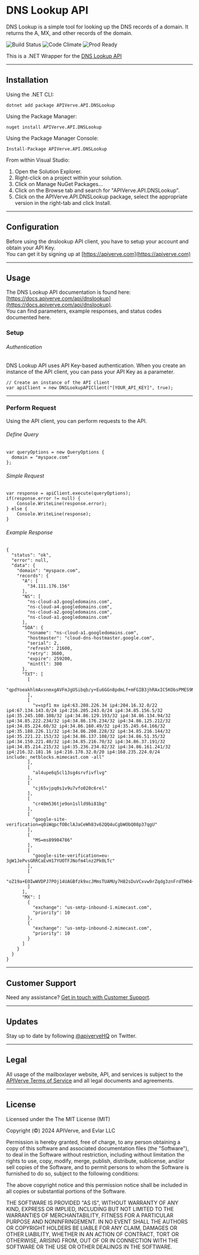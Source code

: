 DNS Lookup API
============

DNS Lookup is a simple tool for looking up the DNS records of a domain. It returns the A, MX, and other records of the domain.

![Build Status](https://img.shields.io/badge/build-passing-green)
![Code Climate](https://img.shields.io/badge/maintainability-B-purple)
![Prod Ready](https://img.shields.io/badge/production-ready-blue)

This is a .NET Wrapper for the [DNS Lookup API](https://apiverve.com/marketplace/api/dnslookup)

---

## Installation

Using the .NET CLI:
```
dotnet add package APIVerve.API.DNSLookup
```

Using the Package Manager:
```
nuget install APIVerve.API.DNSLookup
```

Using the Package Manager Console:
```
Install-Package APIVerve.API.DNSLookup
```

From within Visual Studio:

1. Open the Solution Explorer.
2. Right-click on a project within your solution.
3. Click on Manage NuGet Packages...
4. Click on the Browse tab and search for "APIVerve.API.DNSLookup".
5. Click on the APIVerve.API.DNSLookup package, select the appropriate version in the right-tab and click Install.


---

## Configuration

Before using the dnslookup API client, you have to setup your account and obtain your API Key.  
You can get it by signing up at [https://apiverve.com](https://apiverve.com)

---

## Usage

The DNS Lookup API documentation is found here: [https://docs.apiverve.com/api/dnslookup](https://docs.apiverve.com/api/dnslookup).  
You can find parameters, example responses, and status codes documented here.

### Setup

###### Authentication
DNS Lookup API uses API Key-based authentication. When you create an instance of the API client, you can pass your API Key as a parameter.

```
// Create an instance of the API client
var apiClient = new DNSLookupAPIClient("[YOUR_API_KEY]", true);
```

---


### Perform Request
Using the API client, you can perform requests to the API.

###### Define Query

```
var queryOptions = new QueryOptions {
  domain = "myspace.com"
};
```

###### Simple Request

```
var response = apiClient.execute(queryOptions);
if(response.error != null) {
	Console.WriteLine(response.error);
} else {
    Console.WriteLine(response);
}
```

###### Example Response

```
{
  "status": "ok",
  "error": null,
  "data": {
    "domain": "myspace.com",
    "records": {
      "A": [
        "34.111.176.156"
      ],
      "NS": [
        "ns-cloud-a3.googledomains.com",
        "ns-cloud-a4.googledomains.com",
        "ns-cloud-a2.googledomains.com",
        "ns-cloud-a1.googledomains.com"
      ],
      "SOA": {
        "nsname": "ns-cloud-a1.googledomains.com",
        "hostmaster": "cloud-dns-hostmaster.google.com",
        "serial": 2,
        "refresh": 21600,
        "retry": 3600,
        "expire": 259200,
        "minttl": 300
      },
      "TXT": [
        [
          "qpdYoeakhlmAxsnmxgAVFmJgUSibqb/y+Eu6GGn8pdmLf+mFGIB3jhRAxIC5KObsPMES9MW2c+oOrpOo/lCQVw=="
        ],
        [
          "v=spf1 mx ip4:63.208.226.34 ip4:204.16.32.0/22 ip4:67.134.143.0/24 ip4:216.205.243.0/24 ip4:34.85.156.5/32 ip4:35.245.108.108/32 ip4:34.86.129.193/32 ip4:34.86.134.94/32 ip4:34.85.222.234/32 ip4:34.86.176.234/32 ip4:34.86.125.212/32 ip4:34.85.224.60/32 ip4:34.86.160.49/32 ip4:35.245.64.166/32 ip4:35.188.226.11/32 ip4:34.86.208.228/32 ip4:34.85.216.144/32 ip4:35.221.22.153/32 ip4:34.86.137.108/32 ip4:34.86.51.35/32 ip4:34.150.221.40/32 ip4:34.85.216.70/32 ip4:34.86.37.191/32 ip4:34.85.214.215/32 ip4:35.236.234.82/32 ip4:34.86.161.241/32 ip4:216.32.181.16 ip4:216.178.32.0/20 ip4:168.235.224.0/24 include:_netblocks.mimecast.com -all"
        ],
        [
          "al4upe6q5cl13sg4srvfivflvg"
        ],
        [
          "cj65vjpq0s1v9u7vfo020c6rel"
        ],
        [
          "cr40m536tje9on1slld9bi81bg"
        ],
        [
          "google-site-verification=q0iWqpcfOBclAJaCeWh83v62QQ4uCgbWObQ08p37qgU"
        ],
        [
          "MS=ms89904786"
        ],
        [
          "google-site-verification=eu-3gW1JePvsGRRCaEvH17YUOTFJNofm4lnz2Pk0LTc"
        ],
        [
          "oZ19a+EOIwWVDPJ7POj14UAGBfzk9xcJMmsTUAMUy7H82sDuVCxvw9rZqdg3znFrdTH04+49zd1djhEAt0ooiA=="
        ]
      ],
      "MX": [
        {
          "exchange": "us-smtp-inbound-1.mimecast.com",
          "priority": 10
        },
        {
          "exchange": "us-smtp-inbound-2.mimecast.com",
          "priority": 10
        }
      ]
    }
  }
}
```

---

## Customer Support

Need any assistance? [Get in touch with Customer Support](https://apiverve.com/contact).

---

## Updates
Stay up to date by following [@apiverveHQ](https://twitter.com/apiverveHQ) on Twitter.

---

## Legal

All usage of the mailboxlayer website, API, and services is subject to the [APIVerve Terms of Service](https://apiverve.com/terms) and all legal documents and agreements.

---

## License
Licensed under the The MIT License (MIT)

Copyright (&copy;) 2024 APIVerve, and Evlar LLC

Permission is hereby granted, free of charge, to any person obtaining a copy of this software and associated documentation files (the "Software"), to deal in the Software without restriction, including without limitation the rights to use, copy, modify, merge, publish, distribute, sublicense, and/or sell copies of the Software, and to permit persons to whom the Software is furnished to do so, subject to the following conditions:

The above copyright notice and this permission notice shall be included in all copies or substantial portions of the Software.

THE SOFTWARE IS PROVIDED "AS IS", WITHOUT WARRANTY OF ANY KIND, EXPRESS OR IMPLIED, INCLUDING BUT NOT LIMITED TO THE WARRANTIES OF MERCHANTABILITY, FITNESS FOR A PARTICULAR PURPOSE AND NONINFRINGEMENT. IN NO EVENT SHALL THE AUTHORS OR COPYRIGHT HOLDERS BE LIABLE FOR ANY CLAIM, DAMAGES OR OTHER LIABILITY, WHETHER IN AN ACTION OF CONTRACT, TORT OR OTHERWISE, ARISING FROM, OUT OF OR IN CONNECTION WITH THE SOFTWARE OR THE USE OR OTHER DEALINGS IN THE SOFTWARE.